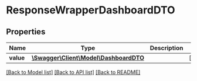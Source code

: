 # ResponseWrapperDashboardDTO

## Properties
Name | Type | Description | Notes
------------ | ------------- | ------------- | -------------
**value** | [**\Swagger\Client\Model\DashboardDTO**](DashboardDTO.md) |  | [optional] 

[[Back to Model list]](../README.md#documentation-for-models) [[Back to API list]](../README.md#documentation-for-api-endpoints) [[Back to README]](../README.md)


